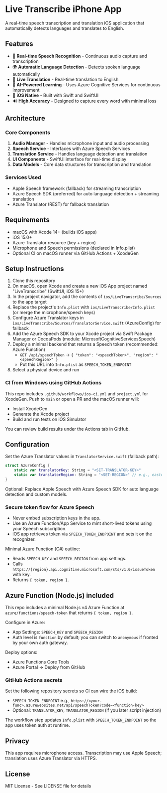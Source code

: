 # Live Transcribe iPhone App

A real-time speech transcription and translation iOS application that automatically detects languages and translates to English.

## Features

- 🎤 **Real-time Speech Recognition** - Continuous audio capture and transcription
- 🌍 **Automatic Language Detection** - Detects spoken language automatically
- 🔄 **Live Translation** - Real-time translation to English
- 🧠 **AI-Powered Learning** - Uses Azure Cognitive Services for continuous improvement
- 📱 **iOS Native** - Built with Swift and SwiftUI
- 🔊 **High Accuracy** - Designed to capture every word with minimal loss

## Architecture

### Core Components
1. **Audio Manager** - Handles microphone input and audio processing
2. **Speech Service** - Interfaces with Azure Speech Services
3. **Translation Service** - Handles language detection and translation
4. **UI Components** - SwiftUI interface for real-time display
5. **Data Models** - Core data structures for transcription and translation

### Services Used
- Apple Speech framework (fallback) for streaming transcription
- Azure Speech SDK (preferred) for auto language detection + streaming translation
- Azure Translator (REST) for fallback translation

## Requirements

- macOS with Xcode 14+ (builds iOS apps)
- iOS 15.0+
- Azure Translator resource (key + region)
- Microphone and Speech permissions (declared in Info.plist)
 - Optional CI on macOS runner via GitHub Actions + XcodeGen

## Setup Instructions

1. Clone this repository
2. On macOS, open Xcode and create a new iOS App project named "LiveTranscribe" (SwiftUI, iOS 15+)
3. In the project navigator, add the contents of `ios/LiveTranscribe/Sources` to the app target
4. Replace the project's `Info.plist` with `ios/LiveTranscribe/Info.plist` (or merge the microphone/speech keys)
5. Configure Azure Translator keys in `ios/LiveTranscribe/Sources/TranslatorService.swift` (AzureConfig) for fallback
6. Add the Azure Speech SDK to your Xcode project via Swift Package Manager or CocoaPods (module: MicrosoftCognitiveServicesSpeech)
7. Deploy a minimal backend that returns a Speech token (recommended: Azure Function)
    - `GET /api/speechToken` -> `{ "token": "<speechToken>", "region": "<speechRegion>" }`
    - Put this URL into `Info.plist` as `SPEECH_TOKEN_ENDPOINT`
8. Select a physical device and run

### CI from Windows using GitHub Actions
This repo includes `.github/workflows/ios-ci.yml` and `project.yml` for XcodeGen. Push to `main` or open a PR and the macOS runner will:
- Install XcodeGen
- Generate the Xcode project
- Build and run tests on iOS Simulator

You can review build results under the Actions tab in GitHub.

## Configuration

Set the Azure Translator values in `TranslatorService.swift` (fallback path):
```swift
struct AzureConfig {
    static var translatorKey: String = "<SET-TRANSLATOR-KEY>"
    static var translatorRegion: String = "<SET-REGION>" // e.g., eastus, westeurope
}
```

Optional: Replace Apple Speech with Azure Speech SDK for auto language detection and custom models.

### Secure token flow for Azure Speech
- Never embed subscription keys in the app.
- Use an Azure Function/App Service to mint short-lived tokens using your Speech subscription.
- iOS app retrieves token via `SPEECH_TOKEN_ENDPOINT` and sets it on the recognizer.

Minimal Azure Function (C#) outline:
- Reads `SPEECH_KEY` and `SPEECH_REGION` from app settings.
- Calls `https://{region}.api.cognitive.microsoft.com/sts/v1.0/issueToken` with key.
- Returns `{ token, region }`.

## Azure Function (Node.js) included
This repo includes a minimal Node.js v4 Azure Function at `azure/functions/speech-token` that returns `{ token, region }`.

Configure in Azure:
- App Settings: `SPEECH_KEY` and `SPEECH_REGION`
- Auth level is `function` by default; you can switch to `anonymous` if fronted by your own auth gateway.

Deploy options:
- Azure Functions Core Tools
- Azure Portal -> Deploy from GitHub

### GitHub Actions secrets
Set the following repository secrets so CI can wire the iOS build:
- `SPEECH_TOKEN_ENDPOINT` e.g., `https://<your-func>.azurewebsites.net/api/speechToken?code=<function-key>`
- Optional: `TRANSLATOR_KEY`, `TRANSLATOR_REGION` (if you later script injection)

The workflow step updates `Info.plist` with `SPEECH_TOKEN_ENDPOINT` so the app uses token auth at runtime.

## Privacy

This app requires microphone access. Transcription may use Apple Speech; translation uses Azure Translator via HTTPS.

## License

MIT License - See LICENSE file for details
